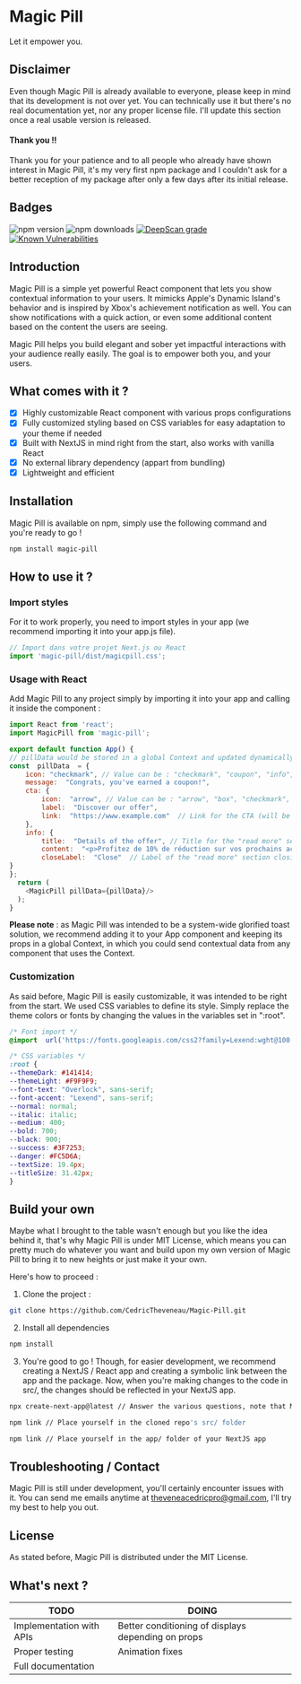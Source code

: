 
# Magic Pill
Let it empower you.
## Disclaimer
Even though Magic Pill is already available to everyone, please keep in mind that its development is not over yet.
You can technically use it but there's no real documentation yet, nor any proper license file.
I'll update this section once a real usable version is released.
#### Thank you !!
Thank you for your patience and to all people who already have shown interest in Magic Pill, it's my very first npm package and I couldn't ask for a better reception of my package after only a few days after its initial release.
## Badges
![npm version](https://img.shields.io/npm/v/magic-pill?color=blue)
![npm downloads](https://img.shields.io/npm/dt/magic-pill?color=green)
[![DeepScan grade](https://deepscan.io/api/teams/23515/projects/28307/branches/911491/badge/grade.svg)](https://deepscan.io/dashboard#view=project&tid=23515&pid=28307&bid=911491)
[![Known Vulnerabilities](https://snyk.io/test/github/CedricTheveneau/Magic-Pill/badge.svg)](https://snyk.io/test/github/CedricTheveneau/Magic-Pill)
## Introduction
Magic Pill is a simple yet powerful React component that lets you show contextual information to your users. It mimicks Apple's Dynamic Island's behavior and is inspired by Xbox's achievement notification as well.
You can show notifications with a quick action, or even some additional content based on the content the users are seeing.

Magic Pill helps you build elegant and sober yet impactful interactions with your audience really easily. The goal is to empower both you, and your users.
## What comes with it ?
 - [X] Highly customizable React component with various props configurations
 - [X] Fully customized styling based on CSS variables for easy adaptation to your theme if needed
 - [X] Built with NextJS in mind right from the start, also works with vanilla React
 - [X] No external library dependency (appart from bundling)
 - [X] Lightweight and efficient
## Installation
Magic Pill is available on npm, simply use the following command and you're ready to go !
```bash
npm install magic-pill
```
## How to use it ?
### Import styles
For it to work properly, you need to import styles in your app (we recommend importing it into your app.js file).
```js
// Import dans votre projet Next.js ou React
import 'magic-pill/dist/magicpill.css';
```
### Usage with React
Add Magic Pill to any project simply by importing it into your app and calling it inside the component : 
```js
import React from 'react';
import MagicPill from 'magic-pill';

export default function App() {
// pillData would be stored in a global Context and updated dynamically through other components
const  pillData  = {
	icon: "checkmark", // Value can be : "checkmark", "coupon", "info", "questionmark"
	message:  "Congrats, you've earned a coupon!",
	cta: {
		icon:  "arrow", // Value can be : "arrow", "box", "checkmark", "cross", "mail", "plus", "quotation", "tel", "undo"
		label:  "Discover our offer",
		link:  "https://www.example.com"  // Link for the CTA (will be set to null if nothing is specified)
	},
	info: {
		title:  "Details of the offer", // Title for the "read more" section
		content:  "<p>Profitez de 10% de réduction sur vos prochains achats avec ce coupon !</p><p>Profitez de 10% de réduction sur vos prochains achats avec ce coupon !</p><p>Profitez de 10% de réduction sur vos prochains achats avec ce coupon !</p><p>Profitez de 10% de réduction sur vos prochains achats avec ce coupon !</p><p>Profitez de 10% de réduction sur vos prochains achats avec ce coupon !</p><p>Profitez de 10% de réduction sur vos prochains achats avec ce coupon !</p><p>Profitez de 10% de réduction sur vos prochains achats avec ce coupon !</p><p>Profitez de 10% de réduction sur vos prochains achats avec ce coupon !</p><p>Profitez de 10% de réduction sur vos prochains achats avec ce coupon !</p><p>Profitez de 10% de réduction sur v", // HTML content to insert in the "read more" section
		closeLabel:  "Close"  // Label of the "read more" section closing button
}
};
  return (
    <MagicPill pillData={pillData}/>
  );
}
```
**Please note** : as Magic Pill was intended to be a system-wide glorified toast solution, we recommend adding it to your App component and keeping its props in a global Context, in which you could send contextual data from any component that uses the Context. 
### Customization
As said before, Magic Pill is easily customizable, it was intended to be right from the start. We used CSS variables to define its style. Simply replace the theme colors or fonts by changing the values in the variables set in ":root".
```css
/* Font import */
@import  url('https://fonts.googleapis.com/css2?family=Lexend:wght@100..900&family=Overlock:ital,wght@0,400;0,700;0,900;1,400;1,700;1,900&display=swap');

/* CSS variables */
:root {
--themeDark: #141414;
--themeLight: #F9F9F9;
--font-text: "Overlock", sans-serif;
--font-accent: "Lexend", sans-serif;
--normal: normal;
--italic: italic;
--medium: 400;
--bold: 700;
--black: 900;
--success: #3F7253;
--danger: #FC5D6A;
--textSize: 19.4px;
--titleSize: 31.42px;
}
```
## Build your own
Maybe what I brought to the table wasn't enough but you like the idea behind it, that's why Magic Pill is under MIT License, which means you can pretty much do whatever you want and build upon my own version of Magic Pill to bring it to new heights or just make it your own.

Here's how to proceed : 
1. Clone the project : 
```bash
git clone https://github.com/CedricTheveneau/Magic-Pill.git
```
2. Install all dependencies 
```bash
npm install
```
3. You're good to go ! Though, for easier development, we recommend creating a NextJS / React app and creating a symbolic link between the app and the package. Now, when you're making changes to the code in src/, the changes should be reflected in your NextJS app.
```bash
npx create-next-app@latest // Answer the various questions, note that Magic Pill doesn't use TypeScript for now
```
```bash
npm link // Place yourself in the cloned repo's src/ folder
```
```bash
npm link // Place yourself in the app/ folder of your NextJS app
```
## Troubleshooting / Contact
Magic Pill is still under development, you'll certainly encounter issues with it.
You can send me emails anytime at [theveneacedricpro@gmail.com](mailto:theveneacedricpro@gmail.com), I'll try my best to help you out.
## License
As stated before, Magic Pill is distributed under the MIT License.
## What's next ?
| TODO | DOING |
|-----------|-----------|
| Implementation with APIs  | Better conditioning of displays depending on props  |
| Proper testing  | Animation fixes  |
| Full documentation  |   |
